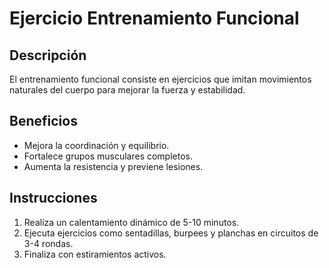 # Ejercicio Entrenamiento Funcional

## Descripción
El entrenamiento funcional consiste en ejercicios que imitan movimientos naturales del cuerpo para mejorar la fuerza y estabilidad.

## Beneficios
- Mejora la coordinación y equilibrio.
- Fortalece grupos musculares completos.
- Aumenta la resistencia y previene lesiones.

## Instrucciones
1. Realiza un calentamiento dinámico de 5-10 minutos.
2. Ejecuta ejercicios como sentadillas, burpees y planchas en circuitos de 3-4 rondas.
3. Finaliza con estiramientos activos.